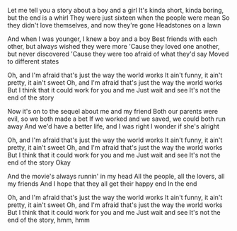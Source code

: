 Let me tell you a story about a boy and a girl
It's kinda short, kinda boring, but the end is a whirl
They were just sixteen when the people were mean
So they didn't love themselves, and now they're gone
Headstones on a lawn

And when I was younger, I knew a boy and a boy
Best friends with each other, but always wished they were more
'Cause they loved one another, but never discovered
'Cause they were too afraid of what they'd say
Moved to different states

Oh, and I'm afraid that's just the way the world works
It ain't funny, it ain't pretty, it ain't sweet
Oh, and I'm afraid that's just the way the world works
But I think that it could work for you and me
Just wait and see
It's not the end of the story

Now it's on to the sequel about me and my friend
Both our parents were evil, so we both made a bet
If we worked and we saved, we could both run away
And we'd have a better life, and I was right
I wonder if she's alright

Oh, and I'm afraid that's just the way the world works
It ain't funny, it ain't pretty, it ain't sweet
Oh, and I'm afraid that's just the way the world works
But I think that it could work for you and me
Just wait and see
It's not the end of the story
Okay

And the movie's always runnin' in my head
All the people, all the lovers, all my friends
And I hope that they all get their happy end
In the end

Oh, and I'm afraid that's just the way the world works
It ain't funny, it ain't pretty, it ain't sweet
Oh, and I'm afraid that's just the way the world works
But I think that it could work for you and me
Just wait and see
It's not the end of the story, hmm, hmm
